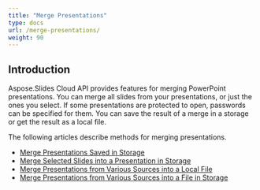 ```yaml
---
title: "Merge Presentations"
type: docs
url: /merge-presentations/
weight: 90
---
```


## **Introduction**

Aspose.Slides Cloud API provides features for merging PowerPoint presentations. You can merge all slides from your presentations, or just the ones you select. If some presentations are protected to open, passwords can be specified for them. You can save the result of a merge in a storage or get the result as a local file.

The following articles describe methods for merging presentations.

- [Merge Presentations Saved in Storage](/slides/merge-presentations-saved-in-storage/)
- [Merge Selected Slides into a Presentation in Storage](/slides/merge-selected-slides-into-a-presentation-in-storage/)
- [Merge Presentations from Various Sources into a Local File](/slides/merge-presentations-from-various-sources-into-a-local-file/)
- [Merge Presentations from Various Sources into a File in Storage](/slides/merge-presentations-from-various-sources-into-a-file-in-storage/)
